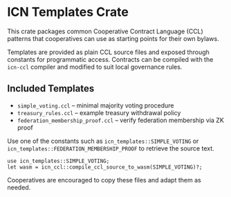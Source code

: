 # ICN Templates Crate

This crate packages common Cooperative Contract Language (CCL) patterns that cooperatives can use as starting points for their own bylaws.

Templates are provided as plain CCL source files and exposed through constants for programmatic access. Contracts can be compiled with the `icn-ccl` compiler and modified to suit local governance rules.

## Included Templates

- `simple_voting.ccl` – minimal majority voting procedure
- `treasury_rules.ccl` – example treasury withdrawal policy
- `federation_membership_proof.ccl` – verify federation membership via ZK proof

Use one of the constants such as `icn_templates::SIMPLE_VOTING` or `icn_templates::FEDERATION_MEMBERSHIP_PROOF` to retrieve the source text.

```
use icn_templates::SIMPLE_VOTING;
let wasm = icn_ccl::compile_ccl_source_to_wasm(SIMPLE_VOTING)?;
```

Cooperatives are encouraged to copy these files and adapt them as needed.
